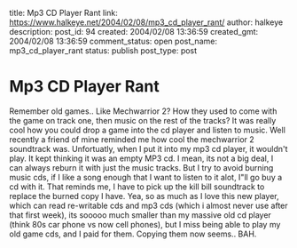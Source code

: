title: Mp3 CD Player Rant
link: https://www.halkeye.net/2004/02/08/mp3_cd_player_rant/
author: halkeye
description: 
post_id: 94
created: 2004/02/08 13:36:59
created_gmt: 2004/02/08 13:36:59
comment_status: open
post_name: mp3_cd_player_rant
status: publish
post_type: post

# Mp3 CD Player Rant

Remember old games.. Like Mechwarrior 2? How they used to come with the game on track one, then music on the rest of the tracks? It was really cool how you could drop a game into the cd player and listen to music. Well recently a friend of mine reminded me how cool the mechwarrior 2 soundtrack was. Unfortuatly, when I put it into my mp3 cd player, it wouldn't play. It kept thinking it was an empty MP3 cd. I mean, its not a big deal, I can always reburn it with just the music tracks. But I try to avoid burning music cds, if I like a song enough that I want to listen to it alot, I"ll go buy a cd with it. That reminds me, I have to pick up the kill bill soundtrack to replace the burned copy I have. Yea, so as much as I love this new player, which can read re-writable cds and mp3 cds (which i almost never use after that first week), its sooooo much smaller than my massive old cd player (think 80s car phone vs now cell phones), but I miss being able to play my old game cds, and I paid for them. Copying them now seems.. BAH.